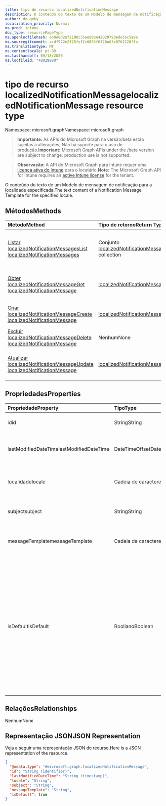 ```yaml
---
title: tipo de recurso localizedNotificationMessage
description: O conteúdo do texto de um Modelo de mensagem de notificação para a localidade especificada.
author: dougeby
localization_priority: Normal
ms.prod: intune
doc_type: resourcePageType
ms.openlocfilehash: eb0e8d2ef2198c35ee50ae42020793ede3ac5a9e
ms.sourcegitcommit: acdf972e2f25fef2c6855f6f28a63c0762228ffa
ms.translationtype: MT
ms.contentlocale: pt-BR
ms.lasthandoff: 09/18/2020
ms.locfileid: "48029880"
---
```

# <a name="localizednotificationmessage-resource-type"></a><span data-ttu-id="6c3c1-103">tipo de recurso localizedNotificationMessage</span><span class="sxs-lookup"><span data-stu-id="6c3c1-103">localizedNotificationMessage resource type</span></span>

<span data-ttu-id="6c3c1-104">Namespace: microsoft.graph</span><span class="sxs-lookup"><span data-stu-id="6c3c1-104">Namespace: microsoft.graph</span></span>

> <span data-ttu-id="6c3c1-105">**Importante:** As APIs do Microsoft Graph na versão/beta estão sujeitas a alterações; Não há suporte para o uso de produção.</span><span class="sxs-lookup"><span data-stu-id="6c3c1-105">**Important:** Microsoft Graph APIs under the /beta version are subject to change; production use is not supported.</span></span>

> <span data-ttu-id="6c3c1-106">**Observação:** A API do Microsoft Graph para Intune requer uma [licença ativa do Intune](https://go.microsoft.com/fwlink/?linkid=839381) para o locatário.</span><span class="sxs-lookup"><span data-stu-id="6c3c1-106">**Note:** The Microsoft Graph API for Intune requires an [active Intune license](https://go.microsoft.com/fwlink/?linkid=839381) for the tenant.</span></span>

<span data-ttu-id="6c3c1-107">O conteúdo do texto de um Modelo de mensagem de notificação para a localidade especificada.</span><span class="sxs-lookup"><span data-stu-id="6c3c1-107">The text content of a Notification Message Template for the specified locale.</span></span>

## <a name="methods"></a><span data-ttu-id="6c3c1-108">Métodos</span><span class="sxs-lookup"><span data-stu-id="6c3c1-108">Methods</span></span>
|<span data-ttu-id="6c3c1-109">Método</span><span class="sxs-lookup"><span data-stu-id="6c3c1-109">Method</span></span>|<span data-ttu-id="6c3c1-110">Tipo de retorno</span><span class="sxs-lookup"><span data-stu-id="6c3c1-110">Return Type</span></span>|<span data-ttu-id="6c3c1-111">Descrição</span><span class="sxs-lookup"><span data-stu-id="6c3c1-111">Description</span></span>|
|:---|:---|:---|
|[<span data-ttu-id="6c3c1-112">Listar localizedNotificationMessages</span><span class="sxs-lookup"><span data-stu-id="6c3c1-112">List localizedNotificationMessages</span></span>](../api/intune-notification-localizednotificationmessage-list.md)|<span data-ttu-id="6c3c1-113">Conjunto [localizedNotificationMessage](../resources/intune-notification-localizednotificationmessage.md)</span><span class="sxs-lookup"><span data-stu-id="6c3c1-113">[localizedNotificationMessage](../resources/intune-notification-localizednotificationmessage.md) collection</span></span>|<span data-ttu-id="6c3c1-114">Listar propriedades e relações de objetos de [localizedNotificationMessage](../resources/intune-notification-localizednotificationmessage.md).</span><span class="sxs-lookup"><span data-stu-id="6c3c1-114">List properties and relationships of the [localizedNotificationMessage](../resources/intune-notification-localizednotificationmessage.md) objects.</span></span>|
|[<span data-ttu-id="6c3c1-115">Obter localizedNotificationMessage</span><span class="sxs-lookup"><span data-stu-id="6c3c1-115">Get localizedNotificationMessage</span></span>](../api/intune-notification-localizednotificationmessage-get.md)|[<span data-ttu-id="6c3c1-116">localizedNotificationMessage</span><span class="sxs-lookup"><span data-stu-id="6c3c1-116">localizedNotificationMessage</span></span>](../resources/intune-notification-localizednotificationmessage.md)|<span data-ttu-id="6c3c1-117">Ler propriedades e relações de objetos de [localizedNotificationMessage](../resources/intune-notification-localizednotificationmessage.md).</span><span class="sxs-lookup"><span data-stu-id="6c3c1-117">Read properties and relationships of the [localizedNotificationMessage](../resources/intune-notification-localizednotificationmessage.md) object.</span></span>|
|[<span data-ttu-id="6c3c1-118">Criar localizedNotificationMessage</span><span class="sxs-lookup"><span data-stu-id="6c3c1-118">Create localizedNotificationMessage</span></span>](../api/intune-notification-localizednotificationmessage-create.md)|[<span data-ttu-id="6c3c1-119">localizedNotificationMessage</span><span class="sxs-lookup"><span data-stu-id="6c3c1-119">localizedNotificationMessage</span></span>](../resources/intune-notification-localizednotificationmessage.md)|<span data-ttu-id="6c3c1-120">Criar um novo objeto de [localizedNotificationMessage](../resources/intune-notification-localizednotificationmessage.md).</span><span class="sxs-lookup"><span data-stu-id="6c3c1-120">Create a new [localizedNotificationMessage](../resources/intune-notification-localizednotificationmessage.md) object.</span></span>|
|[<span data-ttu-id="6c3c1-121">Excluir localizedNotificationMessage</span><span class="sxs-lookup"><span data-stu-id="6c3c1-121">Delete localizedNotificationMessage</span></span>](../api/intune-notification-localizednotificationmessage-delete.md)|<span data-ttu-id="6c3c1-122">Nenhum</span><span class="sxs-lookup"><span data-stu-id="6c3c1-122">None</span></span>|<span data-ttu-id="6c3c1-123">Excluir [localizedNotificationMessage](../resources/intune-notification-localizednotificationmessage.md).</span><span class="sxs-lookup"><span data-stu-id="6c3c1-123">Deletes a [localizedNotificationMessage](../resources/intune-notification-localizednotificationmessage.md).</span></span>|
|[<span data-ttu-id="6c3c1-124">Atualizar localizedNotificationMessage</span><span class="sxs-lookup"><span data-stu-id="6c3c1-124">Update localizedNotificationMessage</span></span>](../api/intune-notification-localizednotificationmessage-update.md)|[<span data-ttu-id="6c3c1-125">localizedNotificationMessage</span><span class="sxs-lookup"><span data-stu-id="6c3c1-125">localizedNotificationMessage</span></span>](../resources/intune-notification-localizednotificationmessage.md)|<span data-ttu-id="6c3c1-126">Atualizar as propriedades de um objeto de [localizedNotificationMessage](../resources/intune-notification-localizednotificationmessage.md).</span><span class="sxs-lookup"><span data-stu-id="6c3c1-126">Update the properties of a [localizedNotificationMessage](../resources/intune-notification-localizednotificationmessage.md) object.</span></span>|

## <a name="properties"></a><span data-ttu-id="6c3c1-127">Propriedades</span><span class="sxs-lookup"><span data-stu-id="6c3c1-127">Properties</span></span>
|<span data-ttu-id="6c3c1-128">Propriedade</span><span class="sxs-lookup"><span data-stu-id="6c3c1-128">Property</span></span>|<span data-ttu-id="6c3c1-129">Tipo</span><span class="sxs-lookup"><span data-stu-id="6c3c1-129">Type</span></span>|<span data-ttu-id="6c3c1-130">Descrição</span><span class="sxs-lookup"><span data-stu-id="6c3c1-130">Description</span></span>|
|:---|:---|:---|
|<span data-ttu-id="6c3c1-131">id</span><span class="sxs-lookup"><span data-stu-id="6c3c1-131">id</span></span>|<span data-ttu-id="6c3c1-132">String</span><span class="sxs-lookup"><span data-stu-id="6c3c1-132">String</span></span>|<span data-ttu-id="6c3c1-133">Chave da entidade.</span><span class="sxs-lookup"><span data-stu-id="6c3c1-133">Key of the entity.</span></span>|
|<span data-ttu-id="6c3c1-134">lastModifiedDateTime</span><span class="sxs-lookup"><span data-stu-id="6c3c1-134">lastModifiedDateTime</span></span>|<span data-ttu-id="6c3c1-135">DateTimeOffset</span><span class="sxs-lookup"><span data-stu-id="6c3c1-135">DateTimeOffset</span></span>|<span data-ttu-id="6c3c1-136">DateTime da última modificação do objeto.</span><span class="sxs-lookup"><span data-stu-id="6c3c1-136">DateTime the object was last modified.</span></span>|
|<span data-ttu-id="6c3c1-137">localidade</span><span class="sxs-lookup"><span data-stu-id="6c3c1-137">locale</span></span>|<span data-ttu-id="6c3c1-138">Cadeia de caracteres</span><span class="sxs-lookup"><span data-stu-id="6c3c1-138">String</span></span>|<span data-ttu-id="6c3c1-139">A localidade para a qual esta mensagem se destina.</span><span class="sxs-lookup"><span data-stu-id="6c3c1-139">The Locale for which this message is destined.</span></span>|
|<span data-ttu-id="6c3c1-140">subject</span><span class="sxs-lookup"><span data-stu-id="6c3c1-140">subject</span></span>|<span data-ttu-id="6c3c1-141">String</span><span class="sxs-lookup"><span data-stu-id="6c3c1-141">String</span></span>|<span data-ttu-id="6c3c1-142">O assunto do modelo da mensagem.</span><span class="sxs-lookup"><span data-stu-id="6c3c1-142">The Message Template Subject.</span></span>|
|<span data-ttu-id="6c3c1-143">messageTemplate</span><span class="sxs-lookup"><span data-stu-id="6c3c1-143">messageTemplate</span></span>|<span data-ttu-id="6c3c1-144">Cadeia de caracteres</span><span class="sxs-lookup"><span data-stu-id="6c3c1-144">String</span></span>|<span data-ttu-id="6c3c1-145">O conteúdo do modelo da mensagem.</span><span class="sxs-lookup"><span data-stu-id="6c3c1-145">The Message Template content.</span></span>|
|<span data-ttu-id="6c3c1-146">isDefault</span><span class="sxs-lookup"><span data-stu-id="6c3c1-146">isDefault</span></span>|<span data-ttu-id="6c3c1-147">Booliano</span><span class="sxs-lookup"><span data-stu-id="6c3c1-147">Boolean</span></span>|<span data-ttu-id="6c3c1-148">Sinaliza para indicar se esta é ou não a localidade padrão do fallback de idioma.</span><span class="sxs-lookup"><span data-stu-id="6c3c1-148">Flag to indicate whether or not this is the default locale for language fallback.</span></span> <span data-ttu-id="6c3c1-149">Esse sinalizador só pode ser definido.</span><span class="sxs-lookup"><span data-stu-id="6c3c1-149">This flag can only be set.</span></span> <span data-ttu-id="6c3c1-150">Para remover a definição, defina esta propriedade como verdadeira na outra Mensagem de notificação localizada.</span><span class="sxs-lookup"><span data-stu-id="6c3c1-150">To unset, set this property to true on another Localized Notification Message.</span></span>|

## <a name="relationships"></a><span data-ttu-id="6c3c1-151">Relações</span><span class="sxs-lookup"><span data-stu-id="6c3c1-151">Relationships</span></span>
<span data-ttu-id="6c3c1-152">Nenhum</span><span class="sxs-lookup"><span data-stu-id="6c3c1-152">None</span></span>

## <a name="json-representation"></a><span data-ttu-id="6c3c1-153">Representação JSON</span><span class="sxs-lookup"><span data-stu-id="6c3c1-153">JSON Representation</span></span>
<span data-ttu-id="6c3c1-154">Veja a seguir uma representação JSON do recurso.</span><span class="sxs-lookup"><span data-stu-id="6c3c1-154">Here is a JSON representation of the resource.</span></span>
<!-- {
  "blockType": "resource",
  "keyProperty": "id",
  "@odata.type": "microsoft.graph.localizedNotificationMessage"
}
-->
``` json
{
  "@odata.type": "#microsoft.graph.localizedNotificationMessage",
  "id": "String (identifier)",
  "lastModifiedDateTime": "String (timestamp)",
  "locale": "String",
  "subject": "String",
  "messageTemplate": "String",
  "isDefault": true
}
```






